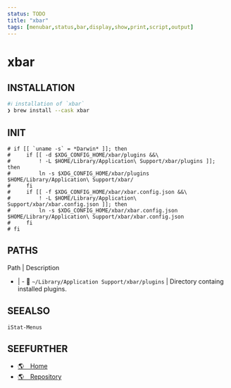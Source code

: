 ```yaml
---
status: TODO
title: "xbar"
tags: [menubar,status,bar,display,show,print,script,output]
---
```


# xbar

## INSTALLATION


```bash
#ℹ︎ installation of `xbar`
❯ brew install --cask xbar
```



## INIT

    # if [[ `uname -s` = *Darwin* ]]; then
    #     if [[ -d $XDG_CONFIG_HOME/xbar/plugins &&\
    #         ! -L $HOME/Library/Application\ Support/xbar/plugins ]]; then
    #         ln -s $XDG_CONFIG_HOME/xbar/plugins $HOME/Library/Application\ Support/xbar/
    #     fi
    #     if [[ -f $XDG_CONFIG_HOME/xbar/xbar.config.json &&\
    #         ! -L $HOME/Library/Application\ Support/xbar/xbar.config.json ]]; then
    #         ln -s $XDG_CONFIG_HOME/xbar/xbar.config.json $HOME/Library/Application\ Support/xbar/xbar.config.json
    #     fi
    # fi


## PATHS

Path | Description
- | -
📂 `~/Library/Application Support/xbar/plugins` | Directory containg installed plugins.

## SEEALSO

    iStat-Menus

## SEEFURTHER

- [🌎 Home](https://xbarapp.com/)
- [🌎 Repository](https://github.com/matryer/xbar)
